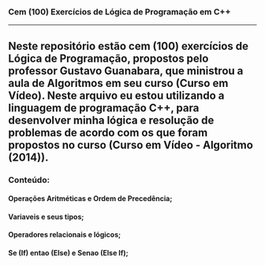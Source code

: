 ### Cem (100) Exercícios de Lógica de Programação em C++
***
Neste repositório estão cem (100) exercícios de Lógica de Programação, propostos pelo professor Gustavo Guanabara, que ministrou a aula de Algoritmos em seu curso (Curso em Vídeo). Neste arquivo eu estou utilizando a linguagem de programação C++, para desenvolver minha lógica e resolução de problemas 
de acordo com os que foram propostos no curso (Curso em Vídeo - Algoritmo (2014)).
---
### Conteúdo:
#### Operações Aritméticas e Ordem de Precedência;
#### Variaveis e seus tipos;
#### Operadores relacionais e lógicos;
#### Se (If) entao (Else) e Senao (Else If);
